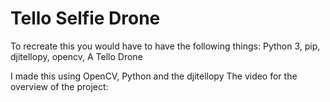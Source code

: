 # Tello Selfie Drone

To recreate this you would have to have the following things:
Python 3, 
pip, 
djitellopy, 
opencv, 
A Tello Drone

I made this using OpenCV, Python and the djitellopy
The video for the overview of the project:
